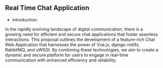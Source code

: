 ## Real Time Chat Application
* Introduction:

In the rapidly evolving landscape of digital communication, there is a growing need for efficient and secure chat applications that foster seamless interactions. This proposal outlines the development of a feature-rich Chat Web Application that harnesses the power of Vue.js, django-notifs, RabbitMQ, and uWSGI. By combining these technologies, we aim to create a dynamic and secure platform for users to engage in real-time communication with enhanced efficiency and reliability.


